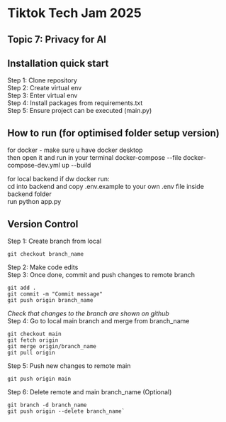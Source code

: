 # Tiktok Tech Jam 2025

## Topic 7: Privacy for AI

## Installation quick start

Step 1: Clone repository<br>
Step 2: Create virtual env<br>
Step 3: Enter virtual env<br>
Step 4: Install packages from requirements.txt<br>
Step 5: Ensure project can be executed (main.py)<br>

## How to run (for optimised folder setup version)

for docker - make sure u have docker desktop<br>
then open it and run in your terminal docker-compose --file docker-compose-dev.yml up --build<br>

for local backend if dw docker run:<br>
cd into backend and copy .env.example to your own .env file inside backend folder<br>
run python app.py<br>

## Version Control

Step 1: Create branch from local<br>

```
git checkout branch_name
```

Step 2: Make code edits<br>
Step 3: Once done, commit and push changes to remote branch<br>

```
git add .
git commit -m "Commit message"
git push origin branch_name
```

_Check that changes to the branch are shown on github_<br>
Step 4: Go to local main branch and merge from branch_name<br>

```
git checkout main
git fetch origin
git merge origin/branch_name
git pull origin
```

Step 5: Push new changes to remote main<br>

```
git push origin main
```

Step 6: Delete remote and main branch_name (Optional)<br>

```
git branch -d branch_name
git push origin --delete branch_name`
```
